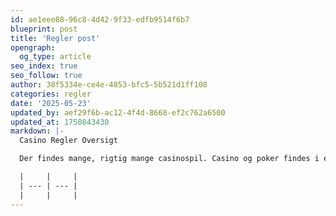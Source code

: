 ```yaml
---
id: ae1eee88-96c8-4d42-9f33-edfb9514f6b7
blueprint: post
title: 'Regler post'
opengraph:
  og_type: article
seo_index: true
seo_follow: true
author: 38f5334e-ce4e-4853-bfc5-5b521d1ff108
categories: regler
date: '2025-05-23'
updated_by: aef29f6b-ac12-4f4d-8668-ef2c762a6500
updated_at: 1750843430
markdown: |-
  Casino Regler Oversigt

  Der findes mange, rigtig mange casinospil. Casino og poker findes i et utal af varianter med lidt for enhver smag. Alt fra super hurtig slotmaskine aktion, til strategi spil, såsom Poker, der kræver at man kender reglerne indgående for at få det bedste ud af spillet. På casinopenge.dk kan du finde reglerne til de fleste casinospil der findes. Blackjack spilleregler, Roulette regler, Videpoker regler og mindre kendte spiltyper såsom Craps regler og Baccarat regler og mange flere casinospil regler på siden Casino Regler.

  |     |     |
  | --- | --- |
  |     |     |
---
```

